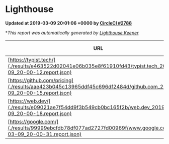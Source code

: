 
# Lighthouse

**Updated at 2019-03-09 20:01:06 +0000 by [CircleCI #2788](https://circleci.com/gh/ItinerisLtd/lighthouse-keeper-example/2788)**

**This report was automatically generated by [Lighthouse Keeper](https://github.com/itinerisltd/lighthouse-keeper)*

| URL | Performance | Accessibility | Best Practices | SEO | PWA | Updated At |
| --- | --- | --- | --- | --- | --- | --- |
| [https://typist.tech/](./results/e463522d02041e06b035e8f61910fd43/typist.tech_2019-03-09_20-00-12.report.json) | 1 |  |  |  |  | 2019-03-09T20:00:12.682Z |
| [https://github.com/pricing](./results/aae423b045c13965ddf45c696df2484d/github.com_2019-03-09_20-00-15.report.json) | 0.8 | 0.89 | 0.93 | 0.91 | 0.58 | 2019-03-09T20:00:15.106Z |
| [https://web.dev/](./results/e09021ae7f54dd9f3b549cb0bc165f2b/web.dev_2019-03-09_20-00-18.report.json) | 0.92 | 0.93 | 0.93 | 0.87 | 1 | 2019-03-09T20:00:18.617Z |
| [https://google.com/](./results/99999ebcfdb78df077ad2727fd00969f/www.google.com_2019-03-09_20-00-31.report.json) | 0.94 | 0.71 | 0.93 | 0.82 | 0.58 | 2019-03-09T20:00:31.900Z |

